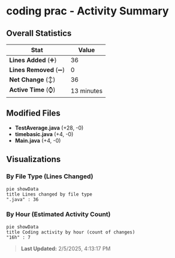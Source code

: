# coding prac - Activity Summary 

## Overall Statistics

| Stat                   | Value                                                             |
| ---------------------- | ----------------------------------------------------------------- |
| **Lines Added** (➕)   | 36                                          |
| **Lines Removed** (➖) | 0                                        |
| **Net Change** (↕)    | 36                |
| **Active Time** (⌚)   | 13 minutes |


## Modified Files
- **TestAverage.java** (+28, -0)
- **timebasic.java** (+4, -0)
- **Main.java** (+4, -0)

## Visualizations

### By File Type (Lines Changed)

```mermaid
pie showData
title Lines changed by file type
".java" : 36
```

### By Hour (Estimated Activity Count)

```mermaid
pie showData
title Coding activity by hour (count of changes)
"16h" : 7
```


> **Last Updated:** 2/5/2025, 4:13:17 PM